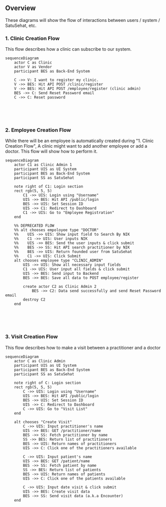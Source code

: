 ## Overview
These diagrams will show the flow of interactions between users / system / SatuSehat, etc.

### 1. Clinic Creation Flow
This flow describes how a clinic can subscribe to our system.
```mermaid
sequenceDiagram
    actor C as Clinic
    actor V as Vendor
    participant BES as Back-End System 
    
    C ->> V: I want to register my clinic.
    V ->> BES: Hit API POST /clinic/register
    V ->> BES: Hit API POST /employee/register (clinic admin)
    BES ->> C: Send Reset Password email
    C ->> C: Reset password
```
<br><br><br>

### 2. Employee Creation Flow
While there will be an employee is automatically created during "1. Clinic Creation Flow",
A clinic might want to add another employee or add a doctor. This flow will show how to perform it.
```mermaid
sequenceDiagram
    actor C1 as Clinic Admin 1
    participant UIS as UI System 
    participant BES as Back-End System 
    participant SS as SatuSehat
    
    note right of C1: Login section
    rect rgb(5, 5, 5)
        C1 ->> UIS: Login using "Username"
        UIS ->> BES: Hit API /public/login
        BES ->> UIS: Set Session ID
        UIS ->> C1: Redirect to Dashboard
        C1 ->> UIS: Go to "Employee Registration"
    end

    %% DEPRECATED FLOW
    %% alt chooses empoloyee type "DOCTOR"
    %%    UIS ->> UIS: Show input field to Search By NIK
    %%    C1 ->> UIS: User inputs NIK
    %%    UIS ->> BES: Send the user inputs & click submit
    %%    BES ->> SS: Hit API search practitioner by NIK
    %%    BES ->> UIS: Return founded user from SatuSehat
    %%    C1 ->> UIS: Click Submit
    alt chooses employee type "CLINIC_ADMIN"
        UIS ->> UIS: Show all necessary input fields
        C1 ->> UIS: User input all fields & click submit
        UIS ->> BES: Send input to Backend
        BES ->> BES: Save all data to POST employee/register
        
        create actor C2 as Clinic Admin 2
            BES ->> C2: Data send successfully and send Reset Password email
        destroy C2
    end
```
<br><br><br>

### 3. Visit Creation Flow
This flow describes how to make a visit between a practitioner and a doctor
```mermaid
sequenceDiagram
    actor C as Clinic Admin
    participant UIS as UI System 
    participant BES as Back-End System 
    participant SS as SatuSehat
    
    note right of C: Login section
    rect rgb(5, 5, 5)
        C ->> UIS: Login using "Username"
        UIS ->> BES: Hit API /public/login
        BES ->> UIS: Set Session ID
        UIS ->> C: Redirect to Dashboard
        C ->> UIS: Go to "Visit List"
    end

    alt chooses "Create Visit"
        C ->> UIS: Input practitioner's name 
        UIS ->> BES: GET /practitioner/name
        BES ->> SS: Fetch practitioner by name
        SS ->> BES: Return list of practitioners
        BES ->> UIS: Return names of practitioners
        UIS ->> C: Click one of the practitioners available

        C ->> UIS: Input patient's name 
        UIS ->> BES: GET /patient/name
        BES ->> SS: Fetch patient by name
        SS ->> BES: Return list of patients
        BES ->> UIS: Return names of patients
        UIS ->> C: Click one of the patients available

        C ->> UIS: Input date visit & click submit
        UIS ->> BES: Create visit data
        BES ->> SS: Send visit data (a.k.a Encounter)
    end
```
<br><br><br>